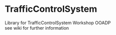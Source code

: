 # TrafficControlSystem
Library for TrafficControlSystem Workshop OOADP    
see wiki for further information
